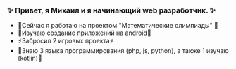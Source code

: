 ### ✨ Привет, я Михаил и я начинающий web разработчик. ✨
- 🔭Сейчас я работаю на проектом "Математические олимпиады" 🔭
- 🌱Изучаю создание приложений на android🌱
- ⚡Забросил 2 игровых проекта⚡
- 💬Знаю 3 языка программирования (php, js, python), а также 1 изучаю (kotlin)💬
<!--
**mi6e4ka/mi6e4ka** is a ✨ _special_ ✨ repository because its `README.md` (this file) appears on your GitHub profile.

Here are some ideas to get you started:

- 🔭 I’m currently working on ...
- 🌱 I’m currently learning ...
- 👯 I’m looking to collaborate on ...
- 🤔 I’m looking for help with ...
- 💬 Ask me about ...
- 📫 How to reach me: ...
- 😄 Pronouns: ...
- ⚡ Fun fact: ...
-->

